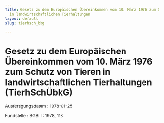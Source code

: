 ```yaml
---
Title: Gesetz zu dem Europäischen Übereinkommen vom 10. März 1976 zum Schutz von Tieren
  in landwirtschaftlichen Tierhaltungen
layout: default
slug: tierhsch_bkg

---
```


# Gesetz zu dem Europäischen Übereinkommen vom 10. März 1976 zum Schutz von Tieren in landwirtschaftlichen Tierhaltungen (TierhSchÜbkG)

Ausfertigungsdatum
:   1978-01-25

Fundstelle
:   BGBl II: 1978, 113

